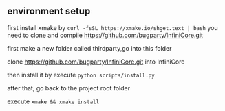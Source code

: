 ## environment setup
first install xmake by `curl -fsSL https://xmake.io/shget.text | bash`
you need to clone and compile https://github.com/bugparty/InfiniCore.git

first make a new folder called thirdparty,go into this folder

clone https://github.com/bugparty/InfiniCore.git into InfiniCore

then install it by execute `python scripts/install.py`

after that, go back to the project root folder

execute `xmake && xmake install`